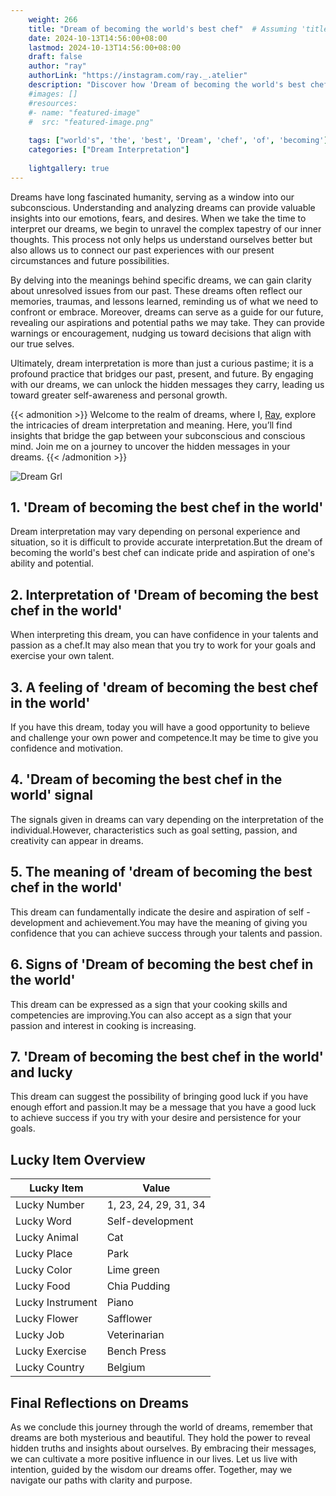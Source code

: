```yaml
---
    weight: 266
    title: "Dream of becoming the world's best chef"  # Assuming 'title' column exists
    date: 2024-10-13T14:56:00+08:00
    lastmod: 2024-10-13T14:56:00+08:00
    draft: false
    author: "ray"
    authorLink: "https://instagram.com/ray._.atelier"
    description: "Discover how 'Dream of becoming the world's best chef' can interpret your future and uncover its significant meanings in your life."
    #images: []
    #resources:
    #- name: "featured-image"
    #  src: "featured-image.png"
    
    tags: ["world's", 'the', 'best', 'Dream', 'chef', 'of', 'becoming']
    categories: ["Dream Interpretation"]
    
    lightgallery: true
---
```

    
Dreams have long fascinated humanity, serving as a window into our subconscious. Understanding and analyzing dreams can provide valuable insights into our emotions, fears, and desires. When we take the time to interpret our dreams, we begin to unravel the complex tapestry of our inner thoughts. This process not only helps us understand ourselves better but also allows us to connect our past experiences with our present circumstances and future possibilities.

By delving into the meanings behind specific dreams, we can gain clarity about unresolved issues from our past. These dreams often reflect our memories, traumas, and lessons learned, reminding us of what we need to confront or embrace. Moreover, dreams can serve as a guide for our future, revealing our aspirations and potential paths we may take. They can provide warnings or encouragement, nudging us toward decisions that align with our true selves.

Ultimately, dream interpretation is more than just a curious pastime; it is a profound practice that bridges our past, present, and future. By engaging with our dreams, we can unlock the hidden messages they carry, leading us toward greater self-awareness and personal growth.

{{< admonition >}}
Welcome to the realm of dreams, where I, [Ray](https://instagram.com/ray._.atelier), explore the intricacies of dream interpretation and meaning. Here, you’ll find insights that bridge the gap between your subconscious and conscious mind. Join me on a journey to uncover the hidden messages in your dreams.
{{< /admonition >}}

![Dream Grl](https://cdn.pixabay.com/photo/2017/11/02/03/35/gothic-2910057_1280.jpg "Dream Grl")

## 1. 'Dream of becoming the best chef in the world'
Dream interpretation may vary depending on personal experience and situation, so it is difficult to provide accurate interpretation.But the dream of becoming the world's best chef can indicate pride and aspiration of one's ability and potential.

## 2. Interpretation of 'Dream of becoming the best chef in the world'
When interpreting this dream, you can have confidence in your talents and passion as a chef.It may also mean that you try to work for your goals and exercise your own talent.

## 3. A feeling of 'dream of becoming the best chef in the world'
If you have this dream, today you will have a good opportunity to believe and challenge your own power and competence.It may be time to give you confidence and motivation.

## 4. 'Dream of becoming the best chef in the world' signal
The signals given in dreams can vary depending on the interpretation of the individual.However, characteristics such as goal setting, passion, and creativity can appear in dreams.

## 5. The meaning of 'dream of becoming the best chef in the world'
This dream can fundamentally indicate the desire and aspiration of self -development and achievement.You may have the meaning of giving you confidence that you can achieve success through your talents and passion.

## 6. Signs of 'Dream of becoming the best chef in the world'
This dream can be expressed as a sign that your cooking skills and competencies are improving.You can also accept as a sign that your passion and interest in cooking is increasing.

## 7. 'Dream of becoming the best chef in the world' and lucky
This dream can suggest the possibility of bringing good luck if you have enough effort and passion.It may be a message that you have a good luck to achieve success if you try with your desire and persistence for your goals.

## Lucky Item Overview
| Lucky Item          | Value              |
|---------------|--------------------|
| Lucky Number        | 1, 23, 24, 29, 31, 34  |
| Lucky Word          | Self-development |
| Lucky Animal        | Cat |
| Lucky Place         | Park     |
| Lucky Color         | Lime green     |
| Lucky Food          | Chia Pudding      |
| Lucky Instrument    | Piano |
| Lucky Flower        | Safflower    |
| Lucky Job           | Veterinarian       |
| Lucky Exercise      | Bench Press  |
| Lucky Country       | Belgium    |


##  Final Reflections on Dreams

As we conclude this journey through the world of dreams, remember that dreams are both mysterious and beautiful. They hold the power to reveal hidden truths and insights about ourselves. By embracing their messages, we can cultivate a more positive influence in our lives. Let us live with intention, guided by the wisdom our dreams offer. Together, may we navigate our paths with clarity and purpose.
